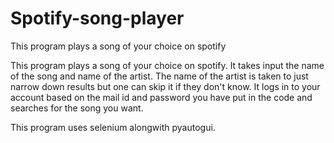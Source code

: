 # Spotify-song-player
This program plays a song of your choice on spotify

This program plays a song of your choice on spotify. It takes input the name of the song and name of the artist. The name of the artist is taken to just narrow 
down results but one can skip it if they don't know.
It logs in to your account based on the mail id and password you have put in the code and searches for the song you want.

This program uses selenium alongwith pyautogui.
